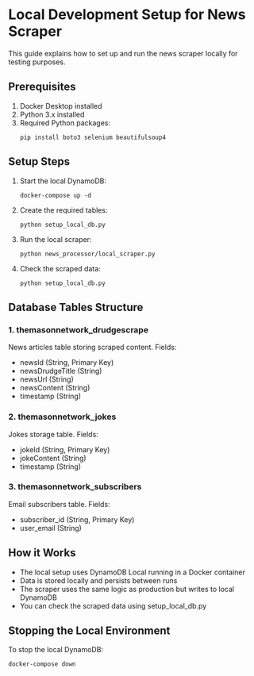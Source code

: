 # Local Development Setup for News Scraper

This guide explains how to set up and run the news scraper locally for testing purposes.

## Prerequisites

1. Docker Desktop installed
2. Python 3.x installed
3. Required Python packages:
   ```
   pip install boto3 selenium beautifulsoup4
   ```

## Setup Steps

1. Start the local DynamoDB:
   ```
   docker-compose up -d
   ```

2. Create the required tables:
   ```
   python setup_local_db.py
   ```

3. Run the local scraper:
   ```
   python news_processor/local_scraper.py
   ```

4. Check the scraped data:
   ```
   python setup_local_db.py
   ```

## Database Tables Structure

### 1. themasonnetwork_drudgescrape
News articles table storing scraped content.
Fields:
- newsId (String, Primary Key)
- newsDrudgeTitle (String)
- newsUrl (String)
- newsContent (String)
- timestamp (String)

### 2. themasonnetwork_jokes
Jokes storage table.
Fields:
- jokeId (String, Primary Key)
- jokeContent (String)
- timestamp (String)

### 3. themasonnetwork_subscribers
Email subscribers table.
Fields:
- subscriber_id (String, Primary Key)
- user_email (String)

## How it Works

- The local setup uses DynamoDB Local running in a Docker container
- Data is stored locally and persists between runs
- The scraper uses the same logic as production but writes to local DynamoDB
- You can check the scraped data using setup_local_db.py

## Stopping the Local Environment

To stop the local DynamoDB:
```
docker-compose down
